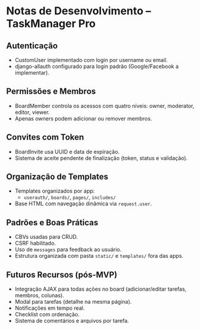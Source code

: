 # Notas de Desenvolvimento – TaskManager Pro

## Autenticação
- CustomUser implementado com login por username ou email.
- django-allauth configurado para login padrão (Google/Facebook a implementar).

## Permissões e Membros
- BoardMember controla os acessos com quatro níveis: owner, moderator, editor, viewer.
- Apenas owners podem adicionar ou remover membros.

## Convites com Token
- BoardInvite usa UUID e data de expiração.
- Sistema de aceite pendente de finalização (token, status e validação).

## Organização de Templates
- Templates organizados por app:
  - `userauth/`, `boards/`, `pages/`, `includes/`
- Base HTML com navegação dinâmica via `request.user`.

## Padrões e Boas Práticas
- CBVs usadas para CRUD.
- CSRF habilitado.
- Uso de `messages` para feedback ao usuário.
- Estrutura organizada com pasta `static/` e `templates/` fora das apps.

## Futuros Recursos (pós-MVP)
- Integração AJAX para todas ações no board (adicionar/editar tarefas, membros, colunas).
- Modal para tarefas (detalhe na mesma página).
- Notificações em tempo real.
- Checklist com ordenação.
- Sistema de comentários e arquivos por tarefa.
